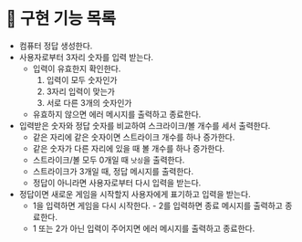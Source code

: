 # :memo: 구현 기능 목록

- 컴퓨터 정답 생성한다.
- 사용자로부터 3자리 숫자를 입력 받는다.
  - 입력이 유효한지 확인한다.
    1. 입력이 모두 숫자인가
    2. 3자리 입력이 맞는가
    3. 서로 다른 3개의 숫자인가
  - 유효하지 않으면 에러 메시지를 출력하고 종료한다.
- 입력받은 숫자와 정답 숫자를 비교하여 스크라이크/볼 개수를 세서 출력한다.
  - 같은 자리에 같은 숫자이면 스트라이크 개수를 하나 증가한다.
  - 같은 숫자가 다른 자리에 있을 때 볼 개수를 하나 증가한다.
  - 스트라이크/볼 모두 0개일 때 `낫싱`을 출력한다.
  - 스트라이크가 3개일 때, 정답 메시지를 출력한다.
  - 정답이 아니라면 사용자로부터 다시 입력을 받는다.
- 정답이면 새로운 게임을 시작할지 사용자에게 표기하고 입력을 받는다.
  - 1을 입력하면 게임을 다시 시작한다. - 2를 입력하면 종료 메시지를 출력하고 종료한다.
  - 1 또는 2가 아닌 입력이 주어지면 에러 메시지를 출력하고 종료한다.
